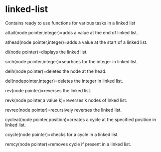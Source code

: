 # linked-list
Contains ready to use functions for various tasks in a linked list

attail(node pointer,integer)=adds a value at the end of linked list.

athead(node pointer,integer)=adds a value at the start of a linked list.

di(node pointer)=displays the linked list.

srch(node pointer,integer)=searhces for the integer in linked list.

delh(node pointer)=deletes the node at the head.

del(nodepointer,integer)=deletes the integer in linked list.

rev(node pointer)=reverses the linked list.

revk(node pointer,a value k)=reverses k nodes of lnked list.

revrec(node pointer)=recursively reverses the linked list.

cycleat(node pointer,position)=creates a cycle at the specified position in linked list.

ccycle(node pointer)=checks for a cycle in a linked list.

remcy(node pointer)=removes cycle if present in  a linked list.

